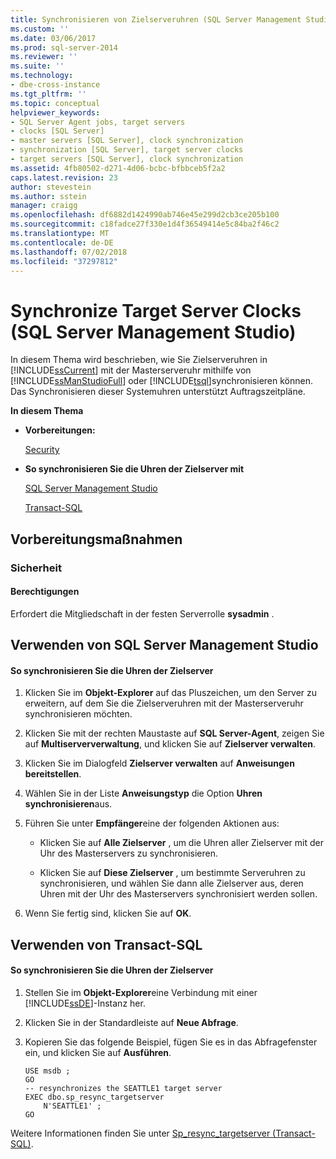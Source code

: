 ```yaml
---
title: Synchronisieren von Zielserveruhren (SQL Server Management Studio) | Microsoft-Dokumentation
ms.custom: ''
ms.date: 03/06/2017
ms.prod: sql-server-2014
ms.reviewer: ''
ms.suite: ''
ms.technology:
- dbe-cross-instance
ms.tgt_pltfrm: ''
ms.topic: conceptual
helpviewer_keywords:
- SQL Server Agent jobs, target servers
- clocks [SQL Server]
- master servers [SQL Server], clock synchronization
- synchronization [SQL Server], target server clocks
- target servers [SQL Server], clock synchronization
ms.assetid: 4fb80502-d271-4d06-bcbc-bfbbceb5f2a2
caps.latest.revision: 23
author: stevestein
ms.author: sstein
manager: craigg
ms.openlocfilehash: df6882d1424990ab746e45e299d2cb3ce205b100
ms.sourcegitcommit: c18fadce27f330e1d4f36549414e5c84ba2f46c2
ms.translationtype: MT
ms.contentlocale: de-DE
ms.lasthandoff: 07/02/2018
ms.locfileid: "37297812"
---
```

# <a name="synchronize-target-server-clocks-sql-server-management-studio"></a>Synchronize Target Server Clocks (SQL Server Management Studio)
  In diesem Thema wird beschrieben, wie Sie Zielserveruhren in [!INCLUDE[ssCurrent](../../includes/sscurrent-md.md)] mit der Masterserveruhr mithilfe von [!INCLUDE[ssManStudioFull](../../includes/ssmanstudiofull-md.md)] oder [!INCLUDE[tsql](../../includes/tsql-md.md)]synchronisieren können. Das Synchronisieren dieser Systemuhren unterstützt Auftragszeitpläne.  
  
 **In diesem Thema**  
  
-   **Vorbereitungen:**  
  
     [Security](#Security)  
  
-   **So synchronisieren Sie die Uhren der Zielserver mit**  
  
     [SQL Server Management Studio](#SSMSProcedure)  
  
     [Transact-SQL](#TsqlProcedure)  
  
##  <a name="BeforeYouBegin"></a> Vorbereitungsmaßnahmen  
  
###  <a name="Security"></a> Sicherheit  
  
####  <a name="Permissions"></a> Berechtigungen  
 Erfordert die Mitgliedschaft in der festen Serverrolle **sysadmin** .  
  
##  <a name="SSMSProcedure"></a> Verwenden von SQL Server Management Studio  
  
#### <a name="to-synchronize-target-server-clocks"></a>So synchronisieren Sie die Uhren der Zielserver  
  
1.  Klicken Sie im **Objekt-Explorer** auf das Pluszeichen, um den Server zu erweitern, auf dem Sie die Zielserveruhren mit der Masterserveruhr synchronisieren möchten.  
  
2.  Klicken Sie mit der rechten Maustaste auf **SQL Server-Agent**, zeigen Sie auf **Multiserververwaltung**, und klicken Sie auf **Zielserver verwalten**.  
  
3.  Klicken Sie im Dialogfeld **Zielserver verwalten** auf **Anweisungen bereitstellen**.  
  
4.  Wählen Sie in der Liste **Anweisungstyp** die Option **Uhren synchronisieren**aus.  
  
5.  Führen Sie unter **Empfänger**eine der folgenden Aktionen aus:  
  
    -   Klicken Sie auf **Alle Zielserver** , um die Uhren aller Zielserver mit der Uhr des Masterservers zu synchronisieren.  
  
    -   Klicken Sie auf **Diese Zielserver** , um bestimmte Serveruhren zu synchronisieren, und wählen Sie dann alle Zielserver aus, deren Uhren mit der Uhr des Masterservers synchronisiert werden sollen.  
  
6.  Wenn Sie fertig sind, klicken Sie auf **OK**.  
  
##  <a name="TsqlProcedure"></a> Verwenden von Transact-SQL  
  
#### <a name="to-synchronize-target-server-clocks"></a>So synchronisieren Sie die Uhren der Zielserver  
  
1.  Stellen Sie im **Objekt-Explorer**eine Verbindung mit einer [!INCLUDE[ssDE](../../includes/ssde-md.md)]-Instanz her.  
  
2.  Klicken Sie in der Standardleiste auf **Neue Abfrage**.  
  
3.  Kopieren Sie das folgende Beispiel, fügen Sie es in das Abfragefenster ein, und klicken Sie auf **Ausführen**.  
  
    ```  
    USE msdb ;  
    GO  
    -- resynchronizes the SEATTLE1 target server  
    EXEC dbo.sp_resync_targetserver  
        N'SEATTLE1' ;  
    GO  
    ```  
  
 Weitere Informationen finden Sie unter [Sp_resync_targetserver &#40;Transact-SQL&#41;](/sql/relational-databases/system-stored-procedures/sp-resync-targetserver-transact-sql).  
  
  
